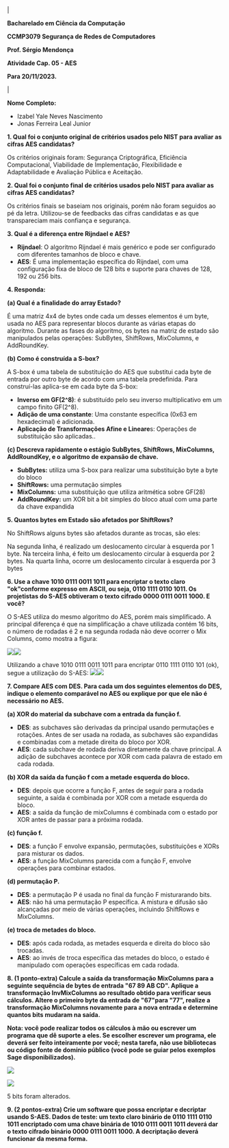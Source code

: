 ﻿|<p>**Bacharelado em Ciência da Computação** </p><p>**CCMP3079 Segurança de Redes de Computadores** </p><p>**Prof. Sérgio Mendonça** </p><p>**Atividade Cap. 05 - AES** </p><p>**Para 20/11/2023.**</p>|

**Nome Completo:** 

- Izabel Yale Neves Nascimento
- Jonas Ferreira Leal Junior

**1. Qual foi o conjunto original de critérios usados pelo NIST para avaliar as cifras AES candidatas?** 

Os critérios originais foram: Segurança Criptográfica, Eficiência Computacional, Viabilidade de Implementação, Flexibilidade e Adaptabilidade e Avaliação Pública e Aceitação.

**2. Qual foi o conjunto final de critérios usados pelo NIST para avaliar as cifras AES candidatas?** 

Os critérios finais se baseiam nos originais, porém não foram seguidos ao pé da letra. Utilizou-se de feedbacks das cifras candidatas e as que transpareciam mais confiança e segurança.

**3. Qual é a diferença entre Rijndael e AES?** 

- **Rijndael**: O algoritmo Rijndael é mais genérico e pode ser configurado com diferentes tamanhos de bloco e chave.
- **AES**: É uma implementação específica do Rijndael, com uma configuração fixa de bloco de 128 bits e suporte para chaves de 128, 192 ou 256 bits.	

**4. Responda:** 

**(a) Qual é a finalidade do array Estado?** 

É uma matriz 4x4 de bytes onde cada um desses elementos é um byte, usada no AES para representar blocos durante as várias etapas do algoritmo. Durante as fases do algoritmo, os bytes na matriz de estado são manipulados pelas operações: SubBytes, ShiftRows, MixColumns, e AddRoundKey.

**(b) Como é construída a S-box?** 

A S-box é uma tabela de substituição do AES que substitui cada byte de entrada por outro byte de acordo com uma tabela predefinida. Para construí-las aplica-se em cada byte da S-box:

- **Inverso em GF(2^8)**: é substituído pelo seu inverso multiplicativo em um campo finito GF(2^8). 
- **Adição de uma constante**: Uma constante específica (0x63 em hexadecimal) é adicionada.
- **Aplicação de Transformações Afine e Lineare**s: Operações de substituição são aplicadas..

**(c) Descreva rapidamente o estágio SubBytes, ShiftRows, MixColumns, AddRoundKey, e o algoritmo de expansão de chave.** 

- **SubBytes:** utiliza uma S-box para realizar uma substituição byte a byte do bloco
- **ShiftRows:** uma permutação simples
- **MixColumns:** uma substituição que utiliza aritmética sobre GF(28)
- **AddRoundKey:** um XOR bit a bit simples do bloco atual com uma parte da chave expandida

**5. Quantos bytes em Estado são afetados por ShiftRows?** 

No ShiftRows alguns bytes são afetados durante as trocas, são eles: 

Na segunda linha, é realizado um deslocamento circular à esquerda por 1 byte. Na terceira linha, é feito um deslocamento circular à esquerda por 2 bytes. Na quarta linha, ocorre um deslocamento circular à esquerda por 3 bytes

**6. Use a chave 1010 0111 0011 1011 para encriptar o texto claro "ok"conforme expresso em ASCII, ou seja, 0110 1111 0110 1011. Os projetistas do S-AES obtiveram o texto cifrado 0000 0111 0011 1000. E você?** 

O S-AES utiliza do mesmo algoritmo do AES, porém mais simplificado. A principal diferença é que na simplificação a chave utilizada contém 16 bits, o número de rodadas é 2 e na segunda rodada não deve ocorrer o Mix Columns, como mostra a figura:

![](images/img-q6-1.png)![](images/img-q6-2.png)

Utilizando a chave 1010 0111 0011 1011 para encriptar 0110 1111 0110 101 (ok), segue a utilização do S-AES:
![](images/img-q6-3.png)![](images/img-q6-4.png)



**7. Compare AES com DES. Para cada um dos seguintes elementos do DES, indique o elemento comparável no AES ou explique por que ele não é necessário no AES.** 

**(a) XOR do material da subchave com a entrada da função f.** 

- **DES**: as subchaves são derivadas da principal usando permutações e rotações. Antes de ser usada na rodada, as subchaves são expandidas e combinadas com a metade direita do bloco por XOR.
- **AES**: cada subchave de rodada deriva diretamente da chave principal. A adição de subchaves acontece por XOR com cada palavra de estado em cada rodada.

**(b) XOR da saída da função f com a metade esquerda do bloco.** 

- **DES**: depois que ocorre a função F, antes de seguir para a rodada seguinte, a saída é combinada por XOR com a metade esquerda do bloco.
- **AES**: a saída da função de mixColumns é combinada com o estado por XOR antes de passar para a próxima rodada.

**(c) função f.** 

- **DES**: a função F envolve expansão, permutações, substituições e XORs para misturar os dados.
- **AES**: a função MixColumns parecida com a função F, envolve operações para combinar estados.

**(d) permutação P.** 

- **DES**: a permutação P é usada no final da função F misturarando bits.
- **AES**: não há uma permutação P específica. A mistura e difusão são alcançadas por meio de várias operações, incluindo ShiftRows e MixColumns.

**(e) troca de metades do bloco.** 

- **DES**: após cada rodada, as metades esquerda e direita do bloco são trocadas.
- **AES**: ao invés de troca específica das metades do bloco, o estado é manipulado com operações específicas em cada rodada.

**8. (1 ponto-extra) Calcule a saída da transformação MixColumns para a seguinte sequência de bytes de entrada "67 89 AB CD". Aplique a transformação InvMixColumns ao resultado obtido para verificar seus cálculos. Altere o primeiro byte da entrada de "67"para "77", realize a transformação MixColumns novamente para a nova entrada e determine quantos bits mudaram na saída.** 

**Nota: você pode realizar todos os cálculos à mão ou escrever um programa que dê suporte a eles. Se escolher escrever um programa, ele deverá ser feito inteiramente por você; nesta tarefa, não use bibliotecas ou código fonte de domínio público (você pode se guiar pelos exemplos Sage disponibilizados).** 


![](images/img-q8-1.jpeg)

![](images/img-q8-2.jpeg)

5 bits foram alterados.

**9. (2 pontos-extra) Crie um software que possa encriptar e decriptar usando S-AES. Dados de teste: um texto claro binário de 0110 1111 0110 1011 encriptado com uma chave binária de 1010 0111 0011 1011 deverá dar o texto cifrado binário 0000 0111 0011 1000. A decriptação deverá funcionar da mesma forma.** 
